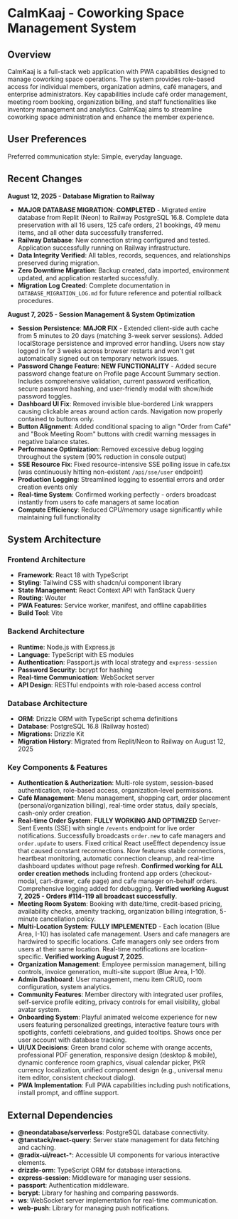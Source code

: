 # CalmKaaj - Coworking Space Management System

## Overview

CalmKaaj is a full-stack web application with PWA capabilities designed to manage coworking space operations. The system provides role-based access for individual members, organization admins, café managers, and enterprise administrators. Key capabilities include café order management, meeting room booking, organization billing, and staff functionalities like inventory management and analytics. CalmKaaj aims to streamline coworking space administration and enhance the member experience.

## User Preferences

Preferred communication style: Simple, everyday language.

## Recent Changes

**August 12, 2025 - Database Migration to Railway**
- **MAJOR DATABASE MIGRATION**: **COMPLETED** - Migrated entire database from Replit (Neon) to Railway PostgreSQL 16.8. Complete data preservation with all 16 users, 125 cafe orders, 21 bookings, 49 menu items, and all other data successfully transferred.
- **Railway Database**: New connection string configured and tested. Application successfully running on Railway infrastructure.
- **Data Integrity Verified**: All tables, records, sequences, and relationships preserved during migration.
- **Zero Downtime Migration**: Backup created, data imported, environment updated, and application restarted successfully.
- **Migration Log Created**: Complete documentation in `DATABASE_MIGRATION_LOG.md` for future reference and potential rollback procedures.

**August 7, 2025 - Session Management & System Optimization**
- **Session Persistence**: **MAJOR FIX** - Extended client-side auth cache from 5 minutes to 20 days (matching 3-week server sessions). Added localStorage persistence and improved error handling. Users now stay logged in for 3 weeks across browser restarts and won't get automatically signed out on temporary network issues.
- **Password Change Feature**: **NEW FUNCTIONALITY** - Added secure password change feature on Profile page Account Summary section. Includes comprehensive validation, current password verification, secure password hashing, and user-friendly modal with show/hide password toggles.
- **Dashboard UI Fix**: Removed invisible blue-bordered Link wrappers causing clickable areas around action cards. Navigation now properly contained to buttons only.
- **Button Alignment**: Added conditional spacing to align "Order from Café" and "Book Meeting Room" buttons with credit warning messages in negative balance states.
- **Performance Optimization**: Removed excessive debug logging throughout the system (90% reduction in console output)
- **SSE Resource Fix**: Fixed resource-intensive SSE polling issue in cafe.tsx (was continuously hitting non-existent `/api/sse/user` endpoint)
- **Production Logging**: Streamlined logging to essential errors and order creation events only
- **Real-time System**: Confirmed working perfectly - orders broadcast instantly from users to cafe managers at same location
- **Compute Efficiency**: Reduced CPU/memory usage significantly while maintaining full functionality

## System Architecture

### Frontend Architecture
- **Framework**: React 18 with TypeScript
- **Styling**: Tailwind CSS with shadcn/ui component library
- **State Management**: React Context API with TanStack Query
- **Routing**: Wouter
- **PWA Features**: Service worker, manifest, and offline capabilities
- **Build Tool**: Vite

### Backend Architecture
- **Runtime**: Node.js with Express.js
- **Language**: TypeScript with ES modules
- **Authentication**: Passport.js with local strategy and `express-session`
- **Password Security**: bcrypt for hashing
- **Real-time Communication**: WebSocket server
- **API Design**: RESTful endpoints with role-based access control

### Database Architecture
- **ORM**: Drizzle ORM with TypeScript schema definitions
- **Database**: PostgreSQL 16.8 (Railway hosted)
- **Migrations**: Drizzle Kit
- **Migration History**: Migrated from Replit/Neon to Railway on August 12, 2025

### Key Components & Features
- **Authentication & Authorization**: Multi-role system, session-based authentication, role-based access, organization-level permissions.
- **Café Management**: Menu management, shopping cart, order placement (personal/organization billing), real-time order status, daily specials, cash-only order creation.
- **Real-time Order System**: **FULLY WORKING AND OPTIMIZED** Server-Sent Events (SSE) with single `/events` endpoint for live order notifications. Successfully broadcasts `order.new` to cafe managers and `order.update` to users. Fixed critical React useEffect dependency issue that caused constant reconnections. Now features stable connections, heartbeat monitoring, automatic connection cleanup, and real-time dashboard updates without page refresh. **Confirmed working for ALL order creation methods** including frontend app orders (checkout-modal, cart-drawer, cafe page) and cafe manager on-behalf orders. Comprehensive logging added for debugging. **Verified working August 7, 2025 - Orders #114-119 all broadcast successfully**.
- **Meeting Room System**: Booking with date/time, credit-based pricing, availability checks, amenity tracking, organization billing integration, 5-minute cancellation policy.
- **Multi-Location System**: **FULLY IMPLEMENTED** - Each location (Blue Area, I-10) has isolated cafe management. Users and cafe managers are hardwired to specific locations. Cafe managers only see orders from users at their same location. Real-time notifications are location-specific. **Verified working August 7, 2025**.
- **Organization Management**: Employee permission management, billing controls, invoice generation, multi-site support (Blue Area, I-10).
- **Admin Dashboard**: User management, menu item CRUD, room configuration, system analytics.
- **Community Features**: Member directory with integrated user profiles, self-service profile editing, privacy controls for email visibility, global avatar system.
- **Onboarding System**: Playful animated welcome experience for new users featuring personalized greetings, interactive feature tours with spotlights, confetti celebrations, and guided tooltips. Shows once per user account with database tracking.
- **UI/UX Decisions**: Green brand color scheme with orange accents, professional PDF generation, responsive design (desktop & mobile), dynamic conference room graphics, visual calendar picker, PKR currency localization, unified component design (e.g., universal menu item editor, consistent checkout dialog).
- **PWA Implementation**: Full PWA capabilities including push notifications, install prompt, and offline support.

## External Dependencies

- **@neondatabase/serverless**: PostgreSQL database connectivity.
- **@tanstack/react-query**: Server state management for data fetching and caching.
- **@radix-ui/react-***: Accessible UI components for various interactive elements.
- **drizzle-orm**: TypeScript ORM for database interactions.
- **express-session**: Middleware for managing user sessions.
- **passport**: Authentication middleware.
- **bcrypt**: Library for hashing and comparing passwords.
- **ws**: WebSocket server implementation for real-time communication.
- **web-push**: Library for managing push notifications.
